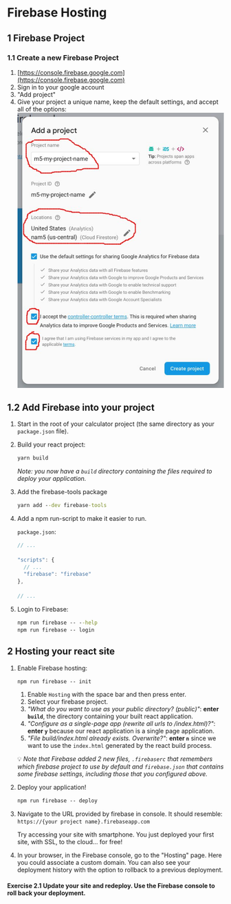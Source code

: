 # Firebase Hosting

## 1 Firebase Project

### 1.1 Create a new Firebase Project

1. [https://console.firebase.google.com](https://console.firebase.google.com)
1. Sign in to your google account
1. "Add project"
1. Give your project a unique name, keep the default settings, and accept all of the options:
   ![new project](images/firebase-add-project-annotated.jpg)

## 1.2 Add Firebase into your project

1. Start in the root of your calculator project (the same directory as your `package.json` file).

1. Build your react project:
   ```cmd
   yarn build
   ```
   _Note: you now have a `build` directory containing the files required to deploy your application._

1. Add the firebase-tools package
   ```cmd
   yarn add --dev firebase-tools
   ```

1. Add a npm run-script to make it easier to run.

   `package.json`:
   ```javascript
   // ...

   "scripts": {
     // ...
     "firebase": "firebase"
   },

   // ...
   ```

1. Login to Firebase:
   ```cmd
   npm run firebase -- --help
   npm run firebase -- login
   ```

## 2 Hosting your react site

1. Enable Firebase hosting:
   ```cmd
   npm run firebase -- init
   ```
   1. Enable `Hosting` with the space bar and then press enter.
   1. Select your firebase project.
   1. _"What do you want to use as your public directory? (public)"_: **enter `build`**, the directory containing your built react application.
   1. _"Configure as a single-page app (rewrite all urls to /index.html)?"_: **enter `y`** because our react application is a single page application.
   1. _"File build/index.html already exists. Overwrite?"_: **enter `n`** since we want to use the `index.html` generated by the react build process.

   💡 _Note that Firebase added 2 new files, `.firebaserc` that remembers which firebase project to use by default and `firebase.json` that contains some firebase settings, including those that you configured above._

1. Deploy your application!
   ```cmd
   npm run firebase -- deploy
   ```

1. Navigate to the URL provided by firebase in console. It should resemble: `https://{your project name}.firebaseapp.com`

   Try accessing your site with smartphone. You just deployed your first site, with SSL, to the cloud... for free!

1. In your browser, in the Firebase console, go to the "Hosting" page. Here you could associate a custom domain. You can also see your deployment history with the option to rollback to a previous deployment.

#### Exercise 2.1 Update your site and redeploy. Use the Firebase console to roll back your deployment.
